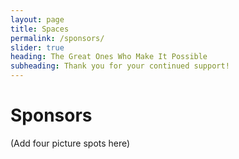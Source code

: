 ```yaml
---
layout: page
title: Spaces
permalink: /sponsors/
slider: true
heading: The Great Ones Who Make It Possible
subheading: Thank you for your continued support!
---
```


# Sponsors

(Add four picture spots here)

